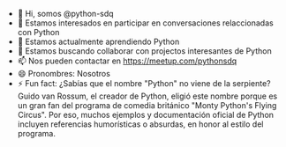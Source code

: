 - 👋 Hi, somos @python-sdq
- 👀 Estamos interesados en participar en conversaciones relaccionadas con Python
- 🌱 Estamos actualmente aprendiendo Python
- 💞️ Estamos buscando collaborar con projectos interesantes de Python
- 📫 Nos pueden contactar en https://meetup.com/pythonsdq
- 😄 Pronombres: Nosotros
- ⚡ Fun fact: ¿Sabías que el nombre "Python" no viene de la serpiente? Guido van Rossum, el creador de Python, eligió este nombre porque es un gran fan del programa de comedia británico "Monty Python's Flying Circus". Por eso, muchos ejemplos y documentación oficial de Python incluyen referencias humorísticas o absurdas, en honor al estilo del programa.

<!---
python-sdq/python-sdq is a ✨ special ✨ repository because its `README.md` (this file) appears on your GitHub profile.
You can click the Preview link to take a look at your changes.
--->
